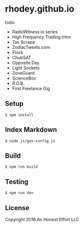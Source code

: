 # rhodey.github.io

todo:
  + RadioWitness.io series
  + High Frequency Trading Intro
  + Tax Scrape
  + ZodiacTweets.com
  + Flock
  + ChubSAT
  + Opposite Day
  + Light Sockets
  + ZoneGuard
  + ScienceBox
  + R.O.B.
  + First Freelance Gig

## Setup
```
$ npm install
```

## Index Markdown
```
$ node js/gen-config.js
```

## Build
```
$ npm run build 
```

## Testing
```
$ npm run dev
```

## License

Copyright 2016 An Honest Effort LLC
